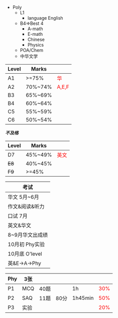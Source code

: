 - Poly
	- L1
		- language English
	- B4=>Best 4
		- A-math
		- E-math
		- Chinese
		- Physics
	- POA/Chem
	- 中华文学

| Level | Marks   |                                      |
| ----- | ------- | ------------------------------------ |
| A1    | >=75%   | <span style="color:red">华</span>     |
| A2    | 70%~74% | <span style="color:red">A,E,F</span> |
| B3    | 65%~69% |                                      |
| B4    | 60%~64% |                                      |
| C5    | 55%~59% |                                      |
| C6    | 50%~54% |                                      |
***不及格***

| Level  | Marks   |                                   |
| ------ | ------- | --------------------------------- |
| D7     | 45%~49% | <span style="color:red">英文</span> |
| ~~E8~~ | 40%~45% |                                   |
| ~~F9~~ | >=45%   |                                   |

| 考试           |
| ------------ |
| 华文 5月~6月     |
| 作文&阅读&听力     |
| 口试 7月        |
| 英文&华文        |
| 8~9月华文出成绩    |
| 10月初 Phy实验   |
| 10月底 O'level |
| 英&E->A->Phy  |

| Phy | 3张  |     |     |         |                                    |
| --- | --- | --- | --- | ------- | ---------------------------------- |
| P1  | MCQ | 40题 |     | 1h      | <span style="color:red">30%</span> |
| P2  | SAQ | 11题 | 80分 | 1h45min | <span style="color:red">50%</span> |
| P3  | 实验  |     |     |         | <span style="color:red">20%</span> |
